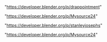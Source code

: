 "https://developer.blender.org/p/drappointment"

"https://developer.blender.org/p/Mysource24"

 
"https://developer.blender.org/p/stanleyjosephs"


"https://developer.blender.org/p/Mysource24"


 
